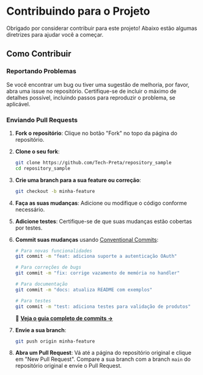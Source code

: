 # Contribuindo para o Projeto

Obrigado por considerar contribuir para este projeto! Abaixo estão algumas diretrizes para ajudar você a começar.

## Como Contribuir

### Reportando Problemas

Se você encontrar um bug ou tiver uma sugestão de melhoria, por favor, abra uma issue no repositório. Certifique-se de incluir o máximo de detalhes possível, incluindo passos para reproduzir o problema, se aplicável.

### Enviando Pull Requests

1. **Fork o repositório**: Clique no botão "Fork" no topo da página do repositório.
2. **Clone o seu fork**:
    ```sh
    git clone https://github.com/Tech-Preta/repository_sample
    cd repository_sample
    ```
3. **Crie uma branch para a sua feature ou correção**:
    ```sh
    git checkout -b minha-feature
    ```
4. **Faça as suas mudanças**: Adicione ou modifique o código conforme necessário.
5. **Adicione testes**: Certifique-se de que suas mudanças estão cobertas por testes.
6. **Commit suas mudanças** usando [Conventional Commits](https://www.conventionalcommits.org/pt-br/):
    ```sh
    # Para novas funcionalidades
    git commit -m "feat: adiciona suporte a autenticação OAuth"
    
    # Para correções de bugs
    git commit -m "fix: corrige vazamento de memória no handler"
    
    # Para documentação
    git commit -m "docs: atualiza README com exemplos"
    
    # Para testes
    git commit -m "test: adiciona testes para validação de produtos"
    ```
    
    📖 [**Veja o guia completo de commits →**](docs/12-automated-releases.md#-tipos-de-commits)
7. **Envie a sua branch**:
    ```sh
    git push origin minha-feature
    ```
8. **Abra um Pull Request**: Vá até a página do repositório original e clique em "New Pull Request". Compare a sua branch com a branch `main` do repositório original e envie o Pull Request.
